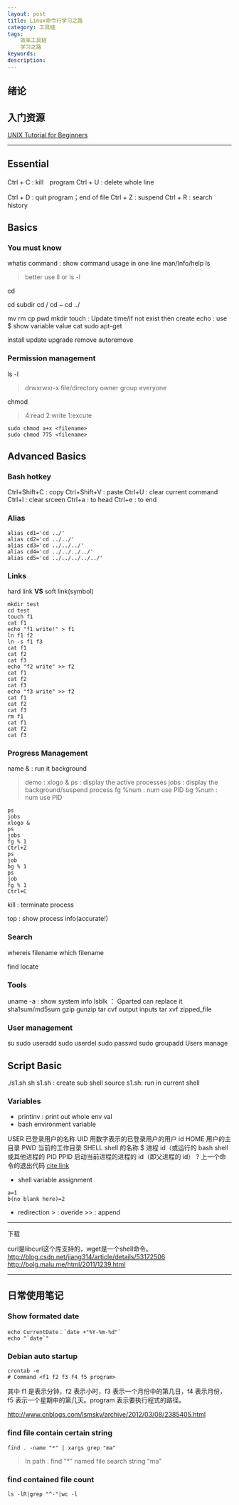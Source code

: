 ```yaml
---
layout: post
title: Linux命令行学习之路
category: 工具链
tags: 
    效率工具链
    学习之路
keywords: 
description: 
---
```


## 绪论

## 入门资源
[UNIX Tutorial for Beginners](http://www.ee.surrey.ac.uk/Teaching/Unix/)


---
## Essential
Ctrl + C	:	kill　program
Ctrl + U	:	delete whole line

Ctrl + D	:	quit program；end of file
Ctrl + Z	:	suspend
Ctrl + R	:	search history

## Basics
### You must know
whatis command	:	show command usage in one line
man/Info/help
ls
> better use ll or ls -l

cd
>
cd subdir
cd /
cd ~
cd ../


mv
rm
cp
pwd
mkdir
touch	:	Update time/if not exist then create
echo	:	use $ show variable value
cat
sudo
apt-get
>
install
update
upgrade
remove
autoremove


### Permission management
ls -l
>drwxrwxr-x
file/directory owner group everyone

chmod
>	4:read
	2:write
	1:excute
```
sudo chmod a+x <filename>
sudo chmod 775 <filename>
```

## Advanced Basics
### Bash hotkey
Ctrl+Shift+C	:	copy
Ctrl+Shift+V	:	paste
Ctrl+U	:	clear current command
Ctrl+l	:	clear srceen
Ctrl+a	:	to head
Ctrl+e	:	to end

### Alias
```
alias cd1='cd ../'
alias cd2='cd ../../'
alias cd3='cd ../../../'
alias cd4='cd ../../../../'
alias cd5='cd ../../../../../'
```
### Links
hard link **VS** soft link(symbol)
```
mkdir test
cd test
touch f1
cat f1
echo "f1 write!" > f1
ln f1 f2
ln -s f1 f3
cat f1
cat f2
cat f3
echo "f2 write" >> f2
cat f1
cat f2
cat f3
echo "f3 write" >> f2
cat f1
cat f2
cat f3
rm f1
cat f1
cat f2
cat f3
```

### Progress Management
name &	:	run it background
> demo : xlogo &
ps	:	display the active processes
jobs	:	display the background/suspend process
fg %num		:	num use PID 
bg %num	:	num use PID

```
ps
jobs
xlogo &
ps
jobs
fg % 1
Ctrl+Z
ps
job
bg % 1
ps
job
fg % 1
Ctrl+C
```

kill	:	terminate process

top	:	show process info(accurate!)
### Search
whereis filename
which filename

find
locate
### Tools
uname -a	:	show system info
lsblk	：	Gparted can replace it
sha1sum/md5sum
gzip
gunzip
tar cvf output inputs
tar xvf zipped_file

### User management
su
sudo useradd
sudo userdel
sudo passwd
sudo groupadd
Users manage



## Script Basic
./s1.sh
sh s1.sh	: create sub shell
source s1.sh: run in current shell

### Variables
* printinv	:	print out whole env val
* bash environment variable

USER	已登录用户的名称
UID	用数字表示的已登录用户的用户 id
HOME	用户的主目录
PWD	当前的工作目录
SHELL	shell 的名称
$	进程 id（或运行的 bash shell 或其他进程的 PID
PPID	启动当前进程的进程的 id（即父进程的 id）
?	上一个命令的退出代码
[cite link](http://www.ibm.com/developerworks/cn/linux/l-lpic1-v3-103-1/)

* shell variable assignment
```
a=1
b(no blank here)=2
```


* redirection
\>	:	overide
\>>	:	append



---
下载

curl是libcurl这个库支持的，wget是一个shell命令。
http://blog.csdn.net/jiang314/article/details/53172506
http://bolg.malu.me/html/2011/1239.html


----
## 日常使用笔记

### Show formated date
```
echo CurrentDate：`date +"%Y-%m-%d"`
echo "`date`"
```


### Debian auto startup

```
crontab -e
# Command <f1 f2 f3 f4 f5 program>
```

其中 f1 是表示分钟，f2 表示小时，f3 表示一个月份中的第几日，f4 表示月份，f5 表示一个星期中的第几天。program 表示要执行程式的路径。

http://www.cnblogs.com/lsmsky/archive/2012/03/08/2385405.html


### find file contain certain string
```
find . -name "*" | xargs grep "ma"
```
> In path .
> find "*" named file
> search string "ma"


### find contained file count
```
ls -lR|grep "^-"|wc -l
```







